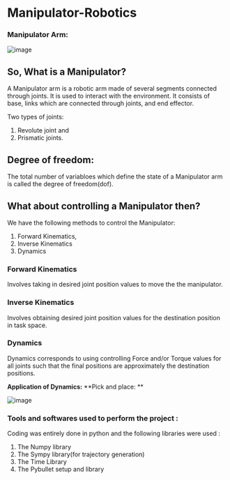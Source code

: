 # Manipulator-Robotics

### Manipulator Arm:

![image](https://i.imgur.com/aeJoJf4.gif)

## So, What is a Manipulator?

A Manipulator arm is a robotic arm made of several segments connected through joints. It is used to interact with the environment.
It consists of base, links which are connected through joints, and end effector.

Two types of joints:

1. Revolute joint and
2. Prismatic joints.

## Degree of freedom:

The total number of variabloes which define the state of a Manipulator arm is called the degree of freedom(dof).

## What about controlling a Manipulator then?

We have the following methods to control the Manipulator:

1. Forward Kinematics,
2. Inverse Kinematics
3. Dynamics

### Forward Kinematics

Involves taking in desired joint position values to move the the manipulator.

### Inverse Kinematics

Involves obtaining desired joint position values for the destination position in task space.

### Dynamics

Dynamics corresponds to using controlling Force and/or Torque values for all joints such that the final positions are approximately the destination positions.

**Application of Dynamics:**
**Pick and place: **

![image](https://i.imgur.com/aeJoJf4.gif)

### Tools and softwares used to perform the project : 

Coding was entirely done in python and the following libraries were used : 
1. The Numpy library
2. The Sympy library(for trajectory generation)
3. The Time Library
4. The Pybullet setup and library

